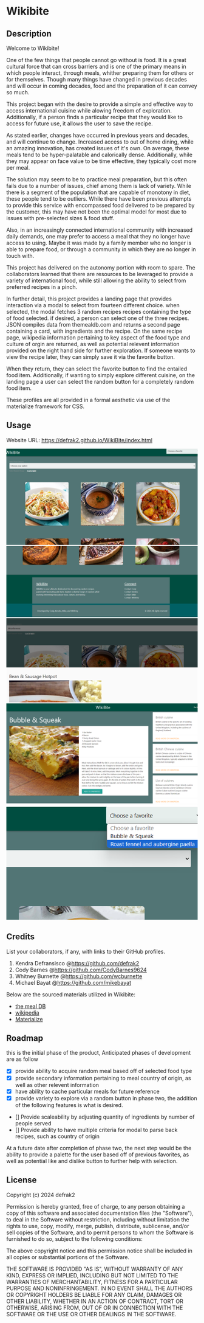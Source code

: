 # Wikibite
 
## Description

Welcome to Wikibite!

 One of the few things that people cannot go without is food.  It is a great cultural force that can cross barriers and is one of the primary means in which people interact, through meals, whither preparing them for others or for themselves.  Though many things have changed in previous decades and will occur in coming decades, food and the preparation of it can convey so much.

 This project began with the desire to provide a simple and effective way to access international cuisine while alowing freedom of exploration.  Additionally, if a person finds a particular recipe that they would like to access for future use, it allows the user to save the recipe.  

 As stated earlier, changes have occurred in previous years and decades, and will continue to change.  Increased access to out of home dining, while an amazing innovation, has created issues of it's own.  On average, these meals tend to be hyper-palatable and calorically dense.  Additionally, while they may appear on face value to be time effective, they typically cost more per meal. 
 
 The solution may seem to be to practice meal preparation, but this often fails due to a number of issues, chief among them is lack of variety.  While there is a segment of the population that are capable of monotony in diet, these people tend to be outliers.  While there have been previous attempts to provide this service with encompassed food delivered to be prepared by the customer, this may have not been the optimal model for most due to issues with pre-selected sizes & food stuff.

 Also, in an increasingly connected international community with increased daily demands, one may prefer to access a meal that they no longer have access to using.  Maybe it was made by a family member who no longer is able to prepare food, or through a community in which they are no longer in touch with.

 This project has delivered on the autonomy portion with room to spare. The collaborators learned that there are resources to be leveraged to provide a variety of international food, while still allowing the ability to select from preferred recipes in a pinch.

 In further detail, this project provides a landing page that provides interaction via a modal to select from fourteen different choice.  when selected, the modal fetches 3 random recipes recipes containing the type of food selected.  if desired, a person can select one of the three recipes.  JSON compiles data from themealdb.com and returns a second page containing a card, with ingredients and the recipe. On the same recipe page, wikipedia information pertaining to key aspect of the food type and culture of orgin are returned, as well as potential relevent information provided on the right hand side for further exploration.  If someone wants to view the recipe later, they can simply save it via the favorite button.  

 When they return, they can select the favorite button to find the entailed food item.  Additionally, if wanting to simply explore different cuisine, on the landing page a user can select the random button for a completely random food item.

 These profiles are all provided in a formal aesthetic via use of the materialize framework for CSS.


## Usage

Website URL: https://defrak2.github.io/WikiBite/index.html



![Top of landing page](assets/images/screenshot3.png)
![Bottom of landing page](assets/images/screenshot4.png)
![Selection modal](assets/images/screenshot5.png)
![Result page](assets/images/screenshot1.png)
![Favorite Dropdown on landing page](assets/images/screenshot2.png)

## Credits

List your collaborators, if any, with links to their GitHub profiles.
1. Kendra Defransisco @https://github.com/defrak2
2. Cody Barnes @https://github.com/CodyBarnes9624
3. Whitney Burnette @https://github.com/wcburnette
4. Michael Bayat @https://github.com/mikebayat

Below are the sourced materials utilized in Wikibite:

- [the meal DB](https://www.themealdb.com/)
- [wikipedia](https://www.wikipedia.org/)
- [Materialize](https://materializecss.com/)


## Roadmap

this is the initial phase of the product,  Anticipated phases of development are as follow
- [x] provide ability to acquire random meal based off of selected food type
- [x] provide secondary information pertaining to meal country of origin, as well as other relevent information
- [x] have ability to cache particular meals for future reference
- [x] provide variety to explore via a random button
in phase two, the addition of the following features is what is desired.
- [] Provide scaleability by adjusting quantity of ingredients by number of people served
- [] Provide ability to have multiple criteria for modal to parse back recipes, such as country of origin

At a future date after completion of phase two, the next step would be the ability to provide a palette for the user based off of previous favorites, as well as potential like and dislike button to further help with selection.

## License

Copyright (c) 2024 defrak2

Permission is hereby granted, free of charge, to any person obtaining a copy
of this software and associated documentation files (the "Software"), to deal
in the Software without restriction, including without limitation the rights
to use, copy, modify, merge, publish, distribute, sublicense, and/or sell
copies of the Software, and to permit persons to whom the Software is
furnished to do so, subject to the following conditions:

The above copyright notice and this permission notice shall be included in all
copies or substantial portions of the Software.

THE SOFTWARE IS PROVIDED "AS IS", WITHOUT WARRANTY OF ANY KIND, EXPRESS OR
IMPLIED, INCLUDING BUT NOT LIMITED TO THE WARRANTIES OF MERCHANTABILITY,
FITNESS FOR A PARTICULAR PURPOSE AND NONINFRINGEMENT. IN NO EVENT SHALL THE
AUTHORS OR COPYRIGHT HOLDERS BE LIABLE FOR ANY CLAIM, DAMAGES OR OTHER
LIABILITY, WHETHER IN AN ACTION OF CONTRACT, TORT OR OTHERWISE, ARISING FROM,
OUT OF OR IN CONNECTION WITH THE SOFTWARE OR THE USE OR OTHER DEALINGS IN THE
SOFTWARE.
